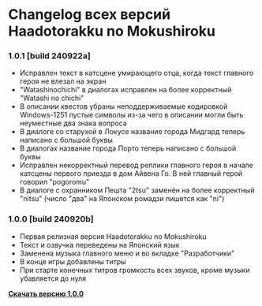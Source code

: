 # Changelog всех версий Haadotorakku no Mokushiroku

### 1.0.1 [build 240922a]

- Исправлен текст в катсцене умирающего отца, когда текст главного героя не влезал на экран
- "Watashinochichi" в диалогах исправлен на более корректный "Watashi no chichi"
- В описании квестов убраны неподдерживаемые кодировкой Windows-1251 пустые символы из-за чего в описании могли быть неуместные два знака вопроса
- В диалоге со старухой в Локусе название города Мидгард теперь написано с большой буквы
- В диалогах название города Порто теперь написано с большой буквы
- Исправлен некорректный перевод реплики главного героя в начале катсцены первого приезда в дом Айвена Го. В ней главный герой говорил "pogoromu"
- В диалоге с охранником Пешта "2tsu" заменён на более корректный "nitsu" (число "два" на Японском ромадзи пишется как "ni")

### 1.0.0 [build 240920b]

- Первая релизная версия Haadotorakku no Mokushiroku
- Текст и озвучка переведены на Японский язык
- Заменена музыка главного меню и во вкладке "Разработчики"
- В конце игры добавлены титры
- При старте конечных титров громкость всех звуков, кроме музыки убавляется до нуля

**[Скачать версию 1.0.0](https://github.com/ksh1vn/Haadotorakku_no_Mokushiroku/releases/tag/1.0)**